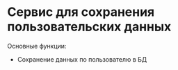 # Сервис для сохранения пользовательских данных

Основные функции:
* Сохранение данных по пользователю в БД